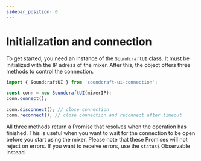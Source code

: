 ```yaml
---
sidebar_position: 0
---
```


# Initialization and connection

To get started, you need an instance of the `SoundcraftUI` class.
It must be initialized with the IP adress of the mixer.
After this, the object offers three methods to control the connection.

```ts
import { SoundcraftUI } from 'soundcraft-ui-connection';

const conn = new SoundcraftUI(mixerIP);
conn.connect();

conn.disconnect(); // close connection
conn.reconnect(); // close connection and reconnect after timeout
```

All three methods return a Promise that resolves when the operation has finished.
This is useful when you want to wait for the connection to be open before you start using the mixer.
Please note that these Promises will not reject on errors.
If you want to receive errors, use the `status$` Observable instead.
